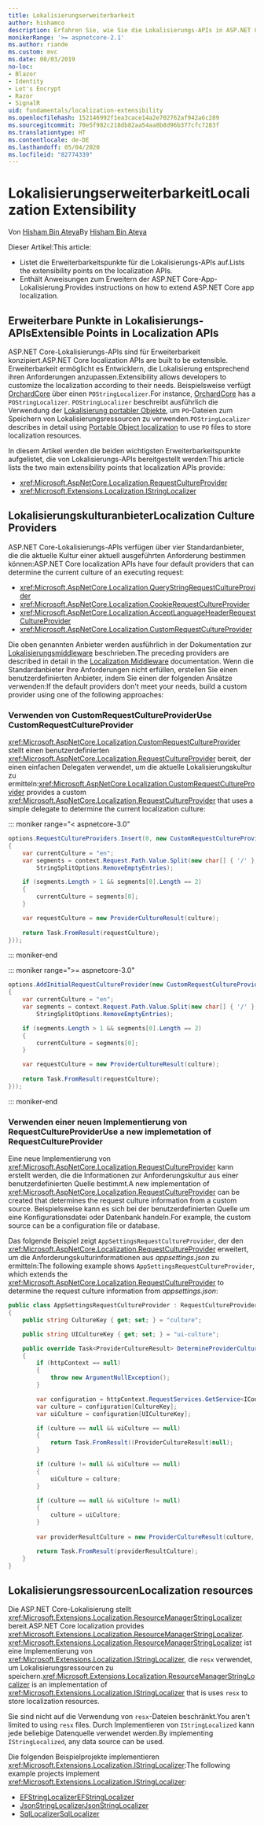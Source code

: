 ```yaml
---
title: Lokalisierungserweiterbarkeit
author: hishamco
description: Erfahren Sie, wie Sie die Lokalisierungs-APIs in ASP.NET Core-Apps erweitern.
monikerRange: '>= aspnetcore-2.1'
ms.author: riande
ms.custom: mvc
ms.date: 08/03/2019
no-loc:
- Blazor
- Identity
- Let's Encrypt
- Razor
- SignalR
uid: fundamentals/localization-extensibility
ms.openlocfilehash: 152146992f1ea3cace14a2e702762af942a6c289
ms.sourcegitcommit: 70e5f982c218db82aa54aa8b8d96b377cfc7283f
ms.translationtype: HT
ms.contentlocale: de-DE
ms.lasthandoff: 05/04/2020
ms.locfileid: "82774339"
---
```

# <a name="localization-extensibility"></a><span data-ttu-id="0c1a9-103">Lokalisierungserweiterbarkeit</span><span class="sxs-lookup"><span data-stu-id="0c1a9-103">Localization Extensibility</span></span>

<span data-ttu-id="0c1a9-104">Von [Hisham Bin Ateya](https://github.com/hishamco)</span><span class="sxs-lookup"><span data-stu-id="0c1a9-104">By [Hisham Bin Ateya](https://github.com/hishamco)</span></span>

<span data-ttu-id="0c1a9-105">Dieser Artikel:</span><span class="sxs-lookup"><span data-stu-id="0c1a9-105">This article:</span></span>

* <span data-ttu-id="0c1a9-106">Listet die Erweiterbarkeitspunkte für die Lokalisierungs-APIs auf.</span><span class="sxs-lookup"><span data-stu-id="0c1a9-106">Lists the extensibility points on the localization APIs.</span></span>
* <span data-ttu-id="0c1a9-107">Enthält Anweisungen zum Erweitern der ASP.NET Core-App-Lokalisierung.</span><span class="sxs-lookup"><span data-stu-id="0c1a9-107">Provides instructions on how to extend ASP.NET Core app localization.</span></span>

## <a name="extensible-points-in-localization-apis"></a><span data-ttu-id="0c1a9-108">Erweiterbare Punkte in Lokalisierungs-APIs</span><span class="sxs-lookup"><span data-stu-id="0c1a9-108">Extensible Points in Localization APIs</span></span>

<span data-ttu-id="0c1a9-109">ASP.NET Core-Lokalisierungs-APIs sind für Erweiterbarkeit konzipiert.</span><span class="sxs-lookup"><span data-stu-id="0c1a9-109">ASP.NET Core localization APIs are built to be extensible.</span></span> <span data-ttu-id="0c1a9-110">Erweiterbarkeit ermöglicht es Entwicklern, die Lokalisierung entsprechend ihren Anforderungen anzupassen.</span><span class="sxs-lookup"><span data-stu-id="0c1a9-110">Extensibility allows developers to customize the localization according to their needs.</span></span> <span data-ttu-id="0c1a9-111">Beispielsweise verfügt [OrchardCore](https://github.com/orchardCMS/OrchardCore/) über einen `POStringLocalizer`.</span><span class="sxs-lookup"><span data-stu-id="0c1a9-111">For instance, [OrchardCore](https://github.com/orchardCMS/OrchardCore/) has a `POStringLocalizer`.</span></span> <span data-ttu-id="0c1a9-112">`POStringLocalizer` beschreibt ausführlich die Verwendung der [Lokalisierung portabler Objekte](xref:fundamentals/portable-object-localization), um `PO`-Dateien zum Speichern von Lokalisierungsressourcen zu verwenden.</span><span class="sxs-lookup"><span data-stu-id="0c1a9-112">`POStringLocalizer` describes in detail using [Portable Object localization](xref:fundamentals/portable-object-localization) to use `PO` files to store localization resources.</span></span>

<span data-ttu-id="0c1a9-113">In diesem Artikel werden die beiden wichtigsten Erweiterbarkeitspunkte aufgelistet, die von Lokalisierungs-APIs bereitgestellt werden:</span><span class="sxs-lookup"><span data-stu-id="0c1a9-113">This article lists the two main extensibility points that localization APIs provide:</span></span> 

* <xref:Microsoft.AspNetCore.Localization.RequestCultureProvider>
* <xref:Microsoft.Extensions.Localization.IStringLocalizer>

## <a name="localization-culture-providers"></a><span data-ttu-id="0c1a9-114">Lokalisierungskulturanbieter</span><span class="sxs-lookup"><span data-stu-id="0c1a9-114">Localization Culture Providers</span></span>

<span data-ttu-id="0c1a9-115">ASP.NET Core-Lokalisierungs-APIs verfügen über vier Standardanbieter, die die aktuelle Kultur einer aktuell ausgeführten Anforderung bestimmen können:</span><span class="sxs-lookup"><span data-stu-id="0c1a9-115">ASP.NET Core localization APIs have four default providers that can determine the current culture of an executing request:</span></span>

* <xref:Microsoft.AspNetCore.Localization.QueryStringRequestCultureProvider>
* <xref:Microsoft.AspNetCore.Localization.CookieRequestCultureProvider>
* <xref:Microsoft.AspNetCore.Localization.AcceptLanguageHeaderRequestCultureProvider>
* <xref:Microsoft.AspNetCore.Localization.CustomRequestCultureProvider>

<span data-ttu-id="0c1a9-116">Die oben genannten Anbieter werden ausführlich in der Dokumentation zur [Lokalisierungsmiddleware](xref:fundamentals/localization) beschrieben.</span><span class="sxs-lookup"><span data-stu-id="0c1a9-116">The preceding providers are described in detail in the [Localization Middleware](xref:fundamentals/localization) documentation.</span></span> <span data-ttu-id="0c1a9-117">Wenn die Standardanbieter Ihre Anforderungen nicht erfüllen, erstellen Sie einen benutzerdefinierten Anbieter, indem Sie einen der folgenden Ansätze verwenden:</span><span class="sxs-lookup"><span data-stu-id="0c1a9-117">If the default providers don't meet your needs, build a custom provider using one of the following approaches:</span></span>

### <a name="use-customrequestcultureprovider"></a><span data-ttu-id="0c1a9-118">Verwenden von CustomRequestCultureProvider</span><span class="sxs-lookup"><span data-stu-id="0c1a9-118">Use CustomRequestCultureProvider</span></span>

<span data-ttu-id="0c1a9-119"><xref:Microsoft.AspNetCore.Localization.CustomRequestCultureProvider> stellt einen benutzerdefinierten <xref:Microsoft.AspNetCore.Localization.RequestCultureProvider> bereit, der einen einfachen Delegaten verwendet, um die aktuelle Lokalisierungskultur zu ermitteln:</span><span class="sxs-lookup"><span data-stu-id="0c1a9-119"><xref:Microsoft.AspNetCore.Localization.CustomRequestCultureProvider> provides a custom <xref:Microsoft.AspNetCore.Localization.RequestCultureProvider> that uses a simple delegate to determine the current localization culture:</span></span>

::: moniker range="< aspnetcore-3.0"
```csharp
options.RequestCultureProviders.Insert(0, new CustomRequestCultureProvider(async context =>
{
    var currentCulture = "en";
    var segments = context.Request.Path.Value.Split(new char[] { '/' }, 
        StringSplitOptions.RemoveEmptyEntries);

    if (segments.Length > 1 && segments[0].Length == 2)
    {
        currentCulture = segments[0];
    }

    var requestCulture = new ProviderCultureResult(culture);
    
    return Task.FromResult(requestCulture);
}));
```

::: moniker-end

::: moniker range=">= aspnetcore-3.0"
```csharp
options.AddInitialRequestCultureProvider(new CustomRequestCultureProvider(async context =>
{
    var currentCulture = "en";
    var segments = context.Request.Path.Value.Split(new char[] { '/' }, 
        StringSplitOptions.RemoveEmptyEntries);

    if (segments.Length > 1 && segments[0].Length == 2)
    {
        currentCulture = segments[0];
    }

    var requestCulture = new ProviderCultureResult(culture);
    
    return Task.FromResult(requestCulture);
}));
```

::: moniker-end

### <a name="use-a-new-implemetation-of-requestcultureprovider"></a><span data-ttu-id="0c1a9-120">Verwenden einer neuen Implementierung von RequestCultureProvider</span><span class="sxs-lookup"><span data-stu-id="0c1a9-120">Use a new implemetation of RequestCultureProvider</span></span>

<span data-ttu-id="0c1a9-121">Eine neue Implementierung von <xref:Microsoft.AspNetCore.Localization.RequestCultureProvider> kann erstellt werden, die die Informationen zur Anforderungskultur aus einer benutzerdefinierten Quelle bestimmt.</span><span class="sxs-lookup"><span data-stu-id="0c1a9-121">A new implementation of <xref:Microsoft.AspNetCore.Localization.RequestCultureProvider> can be created that determines the request culture information from a custom source.</span></span> <span data-ttu-id="0c1a9-122">Beispielsweise kann es sich bei der benutzerdefinierten Quelle um eine Konfigurationsdatei oder Datenbank handeln.</span><span class="sxs-lookup"><span data-stu-id="0c1a9-122">For example, the custom source can be a configuration file or database.</span></span>

<span data-ttu-id="0c1a9-123">Das folgende Beispiel zeigt `AppSettingsRequestCultureProvider`, der den <xref:Microsoft.AspNetCore.Localization.RequestCultureProvider> erweitert, um die Anforderungskulturinformationen aus *appsettings.json* zu ermitteln:</span><span class="sxs-lookup"><span data-stu-id="0c1a9-123">The following example shows `AppSettingsRequestCultureProvider`, which extends the <xref:Microsoft.AspNetCore.Localization.RequestCultureProvider> to determine the request culture information from *appsettings.json*:</span></span>

```csharp
public class AppSettingsRequestCultureProvider : RequestCultureProvider
{
    public string CultureKey { get; set; } = "culture";

    public string UICultureKey { get; set; } = "ui-culture";

    public override Task<ProviderCultureResult> DetermineProviderCultureResult(HttpContext httpContext)
    {
        if (httpContext == null)
        {
            throw new ArgumentNullException();
        }

        var configuration = httpContext.RequestServices.GetService<IConfigurationRoot>();
        var culture = configuration[CultureKey];
        var uiCulture = configuration[UICultureKey];

        if (culture == null && uiCulture == null)
        {
            return Task.FromResult((ProviderCultureResult)null);
        }

        if (culture != null && uiCulture == null)
        {
            uiCulture = culture;
        }

        if (culture == null && uiCulture != null)
        {
            culture = uiCulture;
        }
        
        var providerResultCulture = new ProviderCultureResult(culture, uiCulture);

        return Task.FromResult(providerResultCulture);
    }
}
```

## <a name="localization-resources"></a><span data-ttu-id="0c1a9-124">Lokalisierungsressourcen</span><span class="sxs-lookup"><span data-stu-id="0c1a9-124">Localization resources</span></span>

<span data-ttu-id="0c1a9-125">Die ASP.NET Core-Lokalisierung stellt <xref:Microsoft.Extensions.Localization.ResourceManagerStringLocalizer> bereit.</span><span class="sxs-lookup"><span data-stu-id="0c1a9-125">ASP.NET Core localization provides <xref:Microsoft.Extensions.Localization.ResourceManagerStringLocalizer>.</span></span> <span data-ttu-id="0c1a9-126"><xref:Microsoft.Extensions.Localization.ResourceManagerStringLocalizer> ist eine Implementierung von <xref:Microsoft.Extensions.Localization.IStringLocalizer>, die `resx` verwendet, um Lokalisierungsressourcen zu speichern.</span><span class="sxs-lookup"><span data-stu-id="0c1a9-126"><xref:Microsoft.Extensions.Localization.ResourceManagerStringLocalizer> is an implementation of <xref:Microsoft.Extensions.Localization.IStringLocalizer> that is uses `resx` to store localization resources.</span></span>

<span data-ttu-id="0c1a9-127">Sie sind nicht auf die Verwendung von `resx`-Dateien beschränkt.</span><span class="sxs-lookup"><span data-stu-id="0c1a9-127">You aren't limited to using `resx` files.</span></span> <span data-ttu-id="0c1a9-128">Durch Implementieren von `IStringLocalized` kann jede beliebige Datenquelle verwendet werden.</span><span class="sxs-lookup"><span data-stu-id="0c1a9-128">By implementing `IStringLocalized`, any data source can be used.</span></span>

<span data-ttu-id="0c1a9-129">Die folgenden Beispielprojekte implementieren <xref:Microsoft.Extensions.Localization.IStringLocalizer>:</span><span class="sxs-lookup"><span data-stu-id="0c1a9-129">The following example projects implement <xref:Microsoft.Extensions.Localization.IStringLocalizer>:</span></span> 

* [<span data-ttu-id="0c1a9-130">EFStringLocalizer</span><span class="sxs-lookup"><span data-stu-id="0c1a9-130">EFStringLocalizer</span></span>](https://github.com/aspnet/Entropy/tree/master/samples/Localization.EntityFramework)
* [<span data-ttu-id="0c1a9-131">JsonStringLocalizer</span><span class="sxs-lookup"><span data-stu-id="0c1a9-131">JsonStringLocalizer</span></span>](https://github.com/hishamco/My.Extensions.Localization.Json)
* [<span data-ttu-id="0c1a9-132">SqlLocalizer</span><span class="sxs-lookup"><span data-stu-id="0c1a9-132">SqlLocalizer</span></span>](https://github.com/damienbod/AspNetCoreLocalization)
